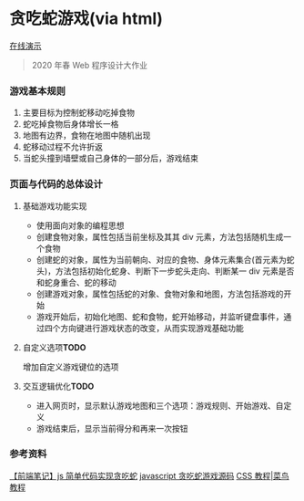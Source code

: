 # 贪吃蛇游戏(via html)

[在线演示](http://htmlpreview.github.io/?https://github.com/YehowahLiu/GreedySnake_JS/blob/master/index.html)

> 2020 年春 Web 程序设计大作业

### 游戏基本规则

1. 主要目标为控制蛇移动吃掉食物
2. 蛇吃掉食物后身体增长一格
3. 地图有边界，食物在地图中随机出现
4. 蛇移动过程不允许折返
5. 当蛇头撞到墙壁或自己身体的一部分后，游戏结束

### 页面与代码的总体设计

1. 基础游戏功能实现

    - 使用面向对象的编程思想
    - 创建食物对象，属性包括当前坐标及其其 div 元素，方法包括随机生成一个食物
    - 创建蛇的对象，属性为当前朝向、对应的食物、身体元素集合(首元素为蛇头)，方法包括初始化蛇身、判断下一步蛇头走向、判断某一 div 元素是否和蛇身重合、蛇的移动
    - 创建游戏对象，属性包括蛇的对象、食物对象和地图，方法包括游戏的开始
    - 游戏开始后，初始化地图、蛇和食物，蛇开始移动，并监听键盘事件，通过四个方向键进行游戏状态的改变，从而实现游戏基础功能

2. 自定义选项**TODO**

    增加自定义游戏键位的选项

3. 交互逻辑优化**TODO**

    - 进入网页时，显示默认游戏地图和三个选项：游戏规则、开始游戏、自定义
    - 游戏结束后，显示当前得分和再来一次按钮

### 参考资料

[【前端笔记】js 简单代码实现贪吃蛇](https://blog.csdn.net/weixin_41606276/article/details/81432105)
[javascript 贪吃蛇游戏源码](https://blog.csdn.net/github_27314097/article/details/82988719)
[CSS 教程|菜鸟教程](https://www.runoob.com/css/css-tutorial.html)
